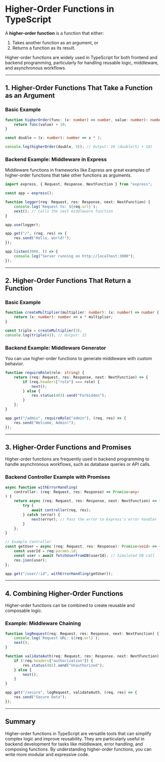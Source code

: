 
# Higher-Order Functions in TypeScript

A **higher-order function** is a function that either:
1. Takes another function as an argument, or
2. Returns a function as its result.

Higher-order functions are widely used in TypeScript for both frontend and backend programming, particularly for handling reusable logic, middleware, and asynchronous workflows.

---

## **1. Higher-Order Functions That Take a Function as an Argument**

### Basic Example
```typescript
function higherOrder(func: (x: number) => number, value: number): number {
    return func(value) + 10;
}

const double = (x: number): number => x * 2;

console.log(higherOrder(double, 5)); // Output: 20 (double(5) + 10)
```

### Backend Example: Middleware in Express
Middleware functions in frameworks like Express are great examples of higher-order functions that take other functions as arguments.

```typescript
import express, { Request, Response, NextFunction } from "express";

const app = express();

function logger(req: Request, res: Response, next: NextFunction) {
    console.log(`Request to: ${req.url}`);
    next(); // Calls the next middleware function
}

app.use(logger);

app.get("/", (req, res) => {
    res.send("Hello, world!");
});

app.listen(3000, () => {
    console.log("Server running on http://localhost:3000");
});
```

---

## **2. Higher-Order Functions That Return a Function**

### Basic Example
```typescript
function createMultiplier(multiplier: number): (x: number) => number {
    return (x: number): number => x * multiplier;
}

const triple = createMultiplier(3);
console.log(triple(4)); // Output: 12
```

### Backend Example: Middleware Generator
You can use higher-order functions to generate middleware with custom behavior.

```typescript
function requireRole(role: string) {
    return (req: Request, res: Response, next: NextFunction) => {
        if (req.headers["role"] === role) {
            next();
        } else {
            res.status(403).send("Forbidden");
        }
    };
}

app.get("/admin", requireRole("admin"), (req, res) => {
    res.send("Welcome, Admin!");
});
```

---

## **3. Higher-Order Functions and Promises**

Higher-order functions are frequently used in backend programming to handle asynchronous workflows, such as database queries or API calls.

### Backend Controller Example with Promises
```typescript
async function withErrorHandling(
    controller: (req: Request, res: Response) => Promise<any>
) {
    return async (req: Request, res: Response, next: NextFunction) => {
        try {
            await controller(req, res);
        } catch (error) {
            next(error); // Pass the error to Express's error handler
        }
    };
}

// Example Controller
const getUser = async (req: Request, res: Response): Promise<void> => {
    const userId = req.params.id;
    const user = await fetchUserFromDB(userId); // Simulated DB call
    res.json(user);
};

app.get("/user/:id", withErrorHandling(getUser));
```

---

## **4. Combining Higher-Order Functions**

Higher-order functions can be combined to create reusable and composable logic.

### Example: Middleware Chaining
```typescript
function logRequest(req: Request, res: Response, next: NextFunction) {
    console.log(`Request URL: ${req.url}`);
    next();
}

function validateAuth(req: Request, res: Response, next: NextFunction) {
    if (!req.headers["authorization"]) {
        res.status(401).send("Unauthorized");
    } else {
        next();
    }
}

app.get("/secure", logRequest, validateAuth, (req, res) => {
    res.send("Secure Data");
});
```

---

## **Summary**

Higher-order functions in TypeScript are versatile tools that can simplify complex logic and improve reusability. They are particularly useful in backend development for tasks like middleware, error handling, and composing functions. By understanding higher-order functions, you can write more modular and expressive code.
